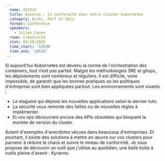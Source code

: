 ```yaml
---
  name: d1t3s5
  title: Kyverno - la conformité dans votre cluster kubernetes
  category: Archi, Perf et Sécu
  format: Conférence
  speakers: 
    - Julien Canon
  room: Créativité
  slot: 03/10/2025
  time_start: '13h30'
  time_end: '14h15'
---
```

Si aujourd’hui Kubernetes est devenu la norme de l'orchestration des containers, tout n’est pas parfait.
Malgré les méthodologies SRE et gitops, les déploiements sont nombreux et réguliers.
Il est difficile, voire impossible, de garantir que les bonnes pratiques ou les politiques d'entreprise sont bien appliquées partout.
Les environnements sont vivants :

- Le stagiaire qui déploie les nouvelles applications selon le dernier tuto.
- La sécurité vous remonte des failles ou de nouvelles règles à implémenter.
- Et vos ops découvrent encore des APIs obsolètes qui bloquent la montée de version du cluster.

Autant d'exemples d'anecdotes vécues dans beaucoup d'entreprises.
Et pourtant, il existe des solutions à mettre en œuvre sur vos clusters pour parvenir à réduire le chaos et suivre le niveau de conformité.
Je vous propose de découvrir un outil que j'utilise au quotidien, une belle boîte à outils pleine d'avenir : Kyverno.
